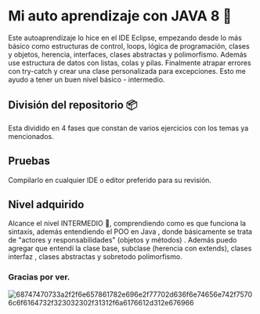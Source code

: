 # Mi auto aprendizaje con JAVA 8 🚀

Este autoaprendizaje lo hice en el IDE Eclipse, empezando desde lo más básico como estructuras de control, loops, lógica de programación, clases y objetos, herencia, interfaces, clases abstractas y polimorfismo.
Además use estructura de datos con listas, colas y pilas. Finalmente atrapar errores con try-catch y crear una clase personalizada para excepciones.
Esto me ayudo a tener un buen nivel básico - intermedio.

## División del repositorio 📦

Esta dividido en 4 fases que constan de varios ejercicios con los temas ya mencionados.

## Pruebas

Compilarlo en cualquier IDE o editor preferido para su revisión.

## Nivel adquirido

Alcance el nivel INTERMEDIO 💪, comprendiendo como es que funciona la sintaxis, además entendiendo el POO en Java , donde básicamente se trata de "actores y responsabilidades" (objetos y métodos) . Además puedo agregar que entendí la clase base, subclase (herencia con extends), clases interfaz , clases abstractas y sobretodo polimorfismo.

### Gracias por ver.

![68747470733a2f2f6e657861782e696e2f77702d636f6e74656e742f75706c6f6164732f323032302f31312f6a6176612d312e676966](https://github.com/user-attachments/assets/9789cb4a-46b0-4a74-ba16-ac45e10ef73d)
